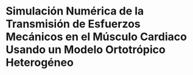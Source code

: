 # Simulación Numérica de la Transmisión de Esfuerzos Mecánicos en el Músculo Cardiaco Usando un Modelo Ortotrópico Heterogéneo
